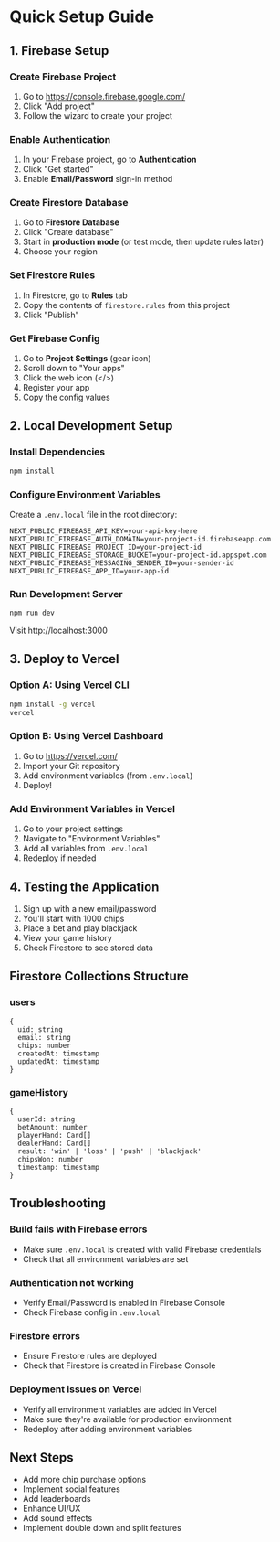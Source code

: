 # Quick Setup Guide

## 1. Firebase Setup

### Create Firebase Project
1. Go to https://console.firebase.google.com/
2. Click "Add project"
3. Follow the wizard to create your project

### Enable Authentication
1. In your Firebase project, go to **Authentication**
2. Click "Get started"
3. Enable **Email/Password** sign-in method

### Create Firestore Database
1. Go to **Firestore Database**
2. Click "Create database"
3. Start in **production mode** (or test mode, then update rules later)
4. Choose your region

### Set Firestore Rules
1. In Firestore, go to **Rules** tab
2. Copy the contents of `firestore.rules` from this project
3. Click "Publish"

### Get Firebase Config
1. Go to **Project Settings** (gear icon)
2. Scroll down to "Your apps"
3. Click the web icon (</>)
4. Register your app
5. Copy the config values

## 2. Local Development Setup

### Install Dependencies
```bash
npm install
```

### Configure Environment Variables
Create a `.env.local` file in the root directory:

```env
NEXT_PUBLIC_FIREBASE_API_KEY=your-api-key-here
NEXT_PUBLIC_FIREBASE_AUTH_DOMAIN=your-project-id.firebaseapp.com
NEXT_PUBLIC_FIREBASE_PROJECT_ID=your-project-id
NEXT_PUBLIC_FIREBASE_STORAGE_BUCKET=your-project-id.appspot.com
NEXT_PUBLIC_FIREBASE_MESSAGING_SENDER_ID=your-sender-id
NEXT_PUBLIC_FIREBASE_APP_ID=your-app-id
```

### Run Development Server
```bash
npm run dev
```

Visit http://localhost:3000

## 3. Deploy to Vercel

### Option A: Using Vercel CLI
```bash
npm install -g vercel
vercel
```

### Option B: Using Vercel Dashboard
1. Go to https://vercel.com/
2. Import your Git repository
3. Add environment variables (from `.env.local`)
4. Deploy!

### Add Environment Variables in Vercel
1. Go to your project settings
2. Navigate to "Environment Variables"
3. Add all variables from `.env.local`
4. Redeploy if needed

## 4. Testing the Application

1. Sign up with a new email/password
2. You'll start with 1000 chips
3. Place a bet and play blackjack
4. View your game history
5. Check Firestore to see stored data

## Firestore Collections Structure

### users
```
{
  uid: string
  email: string
  chips: number
  createdAt: timestamp
  updatedAt: timestamp
}
```

### gameHistory
```
{
  userId: string
  betAmount: number
  playerHand: Card[]
  dealerHand: Card[]
  result: 'win' | 'loss' | 'push' | 'blackjack'
  chipsWon: number
  timestamp: timestamp
}
```

## Troubleshooting

### Build fails with Firebase errors
- Make sure `.env.local` is created with valid Firebase credentials
- Check that all environment variables are set

### Authentication not working
- Verify Email/Password is enabled in Firebase Console
- Check Firebase config in `.env.local`

### Firestore errors
- Ensure Firestore rules are deployed
- Check that Firestore is created in Firebase Console

### Deployment issues on Vercel
- Verify all environment variables are added in Vercel
- Make sure they're available for production environment
- Redeploy after adding environment variables

## Next Steps

- Add more chip purchase options
- Implement social features
- Add leaderboards
- Enhance UI/UX
- Add sound effects
- Implement double down and split features
